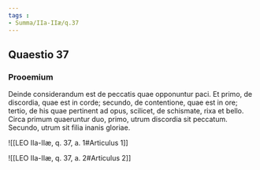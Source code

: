 ```yaml
---
tags : 
- Summa/IIa-IIæ/q.37
---
```


## Quaestio 37

### Prooemium

Deinde considerandum est de peccatis quae opponuntur paci. Et primo, de discordia, quae est in corde; secundo, de contentione, quae est in ore; tertio, de his quae pertinent ad opus, scilicet, de schismate, rixa et bello. Circa primum quaeruntur duo, primo, utrum discordia sit peccatum. Secundo, utrum sit filia inanis gloriae.

![[LEO IIa-IIæ, q. 37, a. 1#Articulus 1]]

![[LEO IIa-IIæ, q. 37, a. 2#Articulus 2]]

